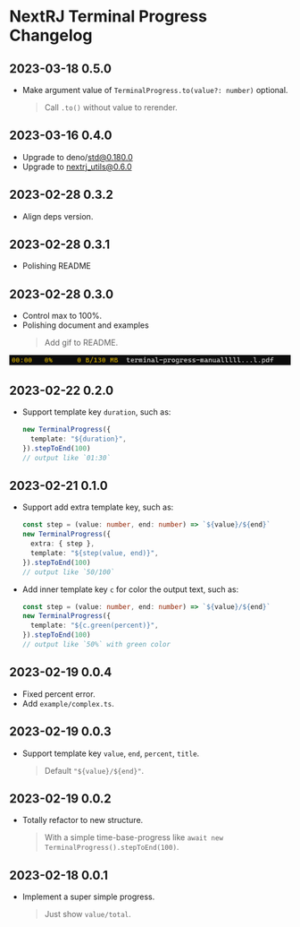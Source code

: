 # NextRJ Terminal Progress Changelog

## 2023-03-18 0.5.0

- Make argument value of `TerminalProgress.to(value?: number)` optional.
  > Call `.to()` without value to rerender.

## 2023-03-16 0.4.0

- Upgrade to deno/std@0.180.0
- Upgrade to nextrj_utils@0.6.0

## 2023-02-28 0.3.2

- Align deps version.

## 2023-02-28 0.3.1

- Polishing README

## 2023-02-28 0.3.0

- Control max to 100%.
- Polishing document and examples
  > Add gif to README.

![](./assets/example3.gif)

## 2023-02-22 0.2.0

- Support template key `duration`, such as:
  ```ts
  new TerminalProgress({
    template: "${duration}",
  }).stepToEnd(100)
  // output like `01:30`
  ```

## 2023-02-21 0.1.0

- Support add extra template key, such as:
  ```ts
  const step = (value: number, end: number) => `${value}/${end}`
  new TerminalProgress({
    extra: { step },
    template: "${step(value, end)}",
  }).stepToEnd(100)
  // output like `50/100`
  ```
- Add inner template key `c` for color the output text, such as:
  ```ts
  const step = (value: number, end: number) => `${value}/${end}`
  new TerminalProgress({
    template: "${c.green(percent)}",
  }).stepToEnd(100)
  // output like `50%` with green color
  ```

## 2023-02-19 0.0.4

- Fixed percent error.
- Add `example/complex.ts`.

## 2023-02-19 0.0.3

- Support template key `value`, `end`, `percent`, `title`.
  > Default `"${value}/${end}"`.

## 2023-02-19 0.0.2

- Totally refactor to new structure.
  > With a simple time-base-progress like `await new TerminalProgress().stepToEnd(100)`.

## 2023-02-18 0.0.1

- Implement a super simple progress.
  > Just show `value/total`.
